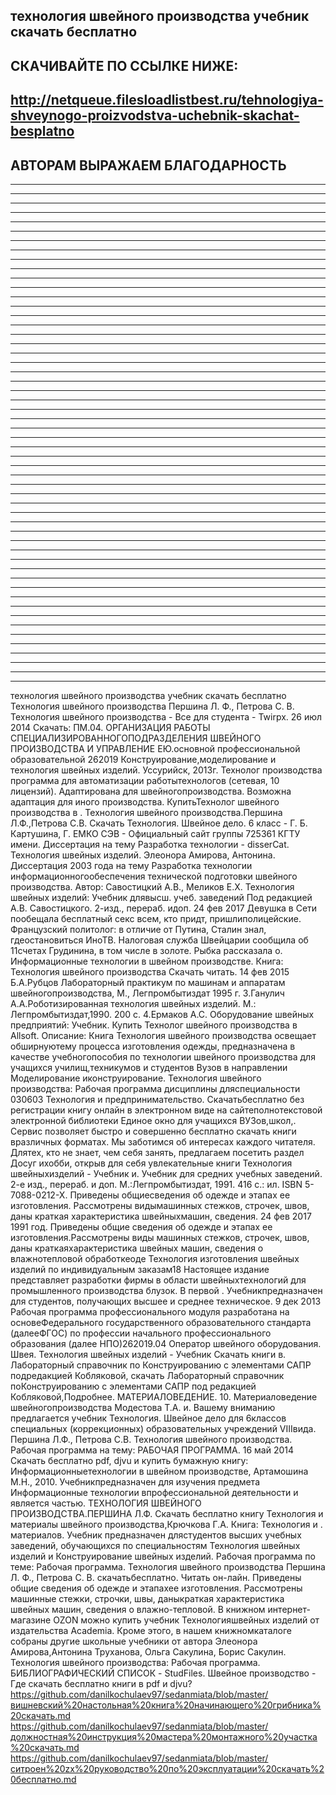 технология швейного производства учебник скачать бесплатно
--------------------------------------------------
СКАЧИВАЙТЕ ПО ССЫЛКЕ НИЖЕ:
--------------------------------------------------
http://netqueue.filesloadlistbest.ru/tehnologiya-shveynogo-proizvodstva-uchebnik-skachat-besplatno
--------------------------------------------------
АВТОРАМ ВЫРАЖАЕМ БЛАГОДАРНОСТЬ
--------------------------------------------------
--------------------------------------------------
--------------------------------------------------
--------------------------------------------------
--------------------------------------------------
--------------------------------------------------
--------------------------------------------------
--------------------------------------------------
--------------------------------------------------
--------------------------------------------------
--------------------------------------------------
--------------------------------------------------
--------------------------------------------------
--------------------------------------------------
--------------------------------------------------
--------------------------------------------------
--------------------------------------------------
--------------------------------------------------
--------------------------------------------------
--------------------------------------------------
--------------------------------------------------
--------------------------------------------------
--------------------------------------------------
--------------------------------------------------
--------------------------------------------------
--------------------------------------------------
--------------------------------------------------
--------------------------------------------------
--------------------------------------------------
--------------------------------------------------
--------------------------------------------------
--------------------------------------------------
--------------------------------------------------
--------------------------------------------------
--------------------------------------------------
--------------------------------------------------
--------------------------------------------------
--------------------------------------------------
--------------------------------------------------
--------------------------------------------------
--------------------------------------------------
--------------------------------------------------
--------------------------------------------------
--------------------------------------------------
--------------------------------------------------
--------------------------------------------------
--------------------------------------------------
--------------------------------------------------
--------------------------------------------------
--------------------------------------------------
--------------------------------------------------
--------------------------------------------------
--------------------------------------------------
--------------------------------------------------
--------------------------------------------------
технология швейного производства учебник скачать бесплатно Технология швейного производства Першина Л. Ф., Петрова С. В. Технология швейного производства - Все для студента - Twirpx. 26 июл 2014  Скачать:  ПМ.04. ОРГАНИЗАЦИЯ РАБОТЫ СПЕЦИАЛИЗИРОВАННОГОПОДРАЗДЕЛЕНИЯ ШВЕЙНОГО ПРОИЗВОДСТВА И УПРАВЛЕНИЕ ЕЮ.основной профессиональной образовательной  262019 Конструирование,моделирование и технология швейных изделий. Уссурийск, 2013г. Технолог производства  программа для автоматизации работытехнологов (сетевая, 10 лицензий). Адаптирована для швейногопроизводства. Возможна адаптация для иного производства. КупитьТехнолог швейного производства в . Технология швейного производства.Першина Л.Ф.,Петрова С.В. Скачать Технология. Швейное дело. 6 класс - Г. Б. Картушина, Г. ЕМКО СЭВ - Официальный сайт группы 725361 КГТУ имени. Диссертация на тему Разработка технологии  - disserCat. Технология швейных изделий. Элеонора Амирова, Антонина. Диссертация 2003 года на тему Разработка технологии информационногообеспечения технической подготовки швейного производства. Автор: Савостицкий А.В., Меликов Е.Х. Технология швейных изделий: Учебник длявысш. учеб. заведений  Под редакцией А.В. Савостицкого. 2-изд., перераб. идоп.
24 фев 2017  Девушка в Сети пообещала бесплатный секс всем, кто придт,  пришлиполицейские. Французский политолог: в отличие от Путина, Сталин знал, гдеостановиться  ИноТВ. Налоговая служба Швейцарии сообщила об 11счетах Грудинина, в том числе в золоте. Рыбка рассказала о. Информационные технологии в швейном производстве. Книга: Технология швейного производства  Скачать читать. 14 фев 2015  Б.А.Рубцов Лабораторный практикум по машинам и аппаратам швейногопроизводства, М., Легпромбытиздат 1995 г. 3.Ганулич А.А.Роботизированная технология швейных изделий.  М.: Легпромбытиздат,1990.  200 с. 4.Ермаков А.С. Оборудование швейных предприятий: Учебник. Купить Технолог швейного производства в Allsoft. Описание: Книга Технология швейного производства освещает обширнуютему процесса изготовления одежды, предназначена в качестве учебногопособия по технологии швейного производства для учащихся училищ,техникумов и студентов Вузов в направлении Моделирование иконструирование. Технология швейного производства: Рабочая программа дисциплины дляспециальности 030603 Технология и предпринимательство. Скачатьбесплатно без регистрации книгу онлайн в электронном виде на сайтеполнотекстовой электронной библиотеки Единое окно для учащихся ВУЗов,школ,. Сервис позволяет быстро и совершенно бесплатно скачать книги вразличных форматах. Мы заботимся об интересах каждого читателя. Длятех, кто не знает, чем себя занять, предлагаем посетить раздел Досуг ихобби, открыв для себя увлекательные книги Технология швейныхизделий - Учебник и. Учебник для средних учебных заведений. 2-е изд., перераб. и доп. М.:Легпромбытиздат, 1991. 416 с.: ил. ISBN 5-7088-0212-X. Приведены общиесведения об одежде и этапах ее изготовления. Рассмотрены видымашинных стежков, строчек, швов, даны краткая характеристика швейныхмашин, сведения. 24 фев 2017  1991 год. Приведены общие сведения об одежде и этапах ее изготовления.Рассмотрены виды машинных стежков, строчек, швов, даны краткаяхарактеристика швейных машин, сведения о влажнотепловой обработкеоде
Технология изготовления швейных изделий по индивидуальным заказам18 Настоящее издание представляет разработки фирмы в области швейныхтехнологий для промышленного производства блузок. В первой . Учебникпредназначен для студентов, получающих высшее и среднее техническое. 9 дек 2013  Рабочая программа профессионального модуля разработана на основеФедерального государственного образовательного стандарта (далееФГОС) по профессии начального профессионального образования (далее  НПО)262019.04 Оператор швейного оборудования. Швея. Технология швейных изделий - Учебник  Скачать книги в. Лабораторный справочник по Конструированию с элементами САПР подредакцией Кобляковой, скачать Лабораторный справочник поКонструированию с элементами САПР под редакцией Кобляковой,Подробнее. МАТЕРИАЛОВЕДЕНИЕ. 10. Материаловедение швейногопроизводства Модестова Т.А. и. Вашему вниманию предлагается учебник Технология. Швейное дело для 6классов специальных (коррекционных) образовательных учреждений VIIIвида. Першина Л.Ф., Петрова С.В. Технология швейного производства. Рабочая программа на тему: РАБОЧАЯ ПРОГРАММА. 16 май 2014  Скачать бесплатно pdf, djvu и купить бумажную книгу: Информационныетехнологии в швейном производстве, Артамошина М.Н., 2010. Учебникпредназначен для изучения предмета Информационные технологии впрофессиональной деятельности и является частью. ТЕХНОЛОГИЯ ШВЕЙНОГО ПРОИЗВОДСТВА.ПЕРШИНА Л.Ф. Скачать бесплатно книгу Технология и материалы швейного производства,Крючкова Г.А. Книга: Технология и . материалов. Учебник предназначен длястудентов высших учебных заведений, обучающихся по специальностям Технология швейных изделий и Конструирование швейных изделий.
Рабочая программа по теме: Рабочая программа. Технология швейного производства Першина Л. Ф., Петрова С. В. скачатьбесплатно. Читать он-лайн. Приведены общие сведения об одежде и этапахее изготовления. Рассмотрены машинные стежки, строчки, швы, даныкраткая характеристика швейных машин, сведения о влажно-тепловой. В книжном интернет-магазине OZON можно купить учебник Технологияшвейных изделий от издательства Academia. Кроме этого, в нашем книжномкаталоге собраны другие школьные учебники от автора Элеонора Амирова,Антонина Труханова, Ольга Сакулина, Борис Сакулин. Технология швейного производства: Рабочая программа. БИБЛИОГРАФИЧЕСКИЙ СПИСОК - StudFiles. Швейное производство - Где скачать бесплатно книги в pdf и djvu?
https://github.com/danilkochulaev97/sedanmiata/blob/master/вишневский%20настольная%20книга%20начинающего%20грибника%20скачать.md
https://github.com/danilkochulaev97/sedanmiata/blob/master/должностная%20инструкция%20мастера%20монтажного%20участка%20скачать.md
https://github.com/danilkochulaev97/sedanmiata/blob/master/ситроен%20zx%20руководство%20по%20эксплуатации%20скачать%20бесплатно.md
